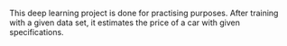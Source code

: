This deep learning project is done for practising purposes.
After training with a given data set, it estimates the price of a car with given specifications.
